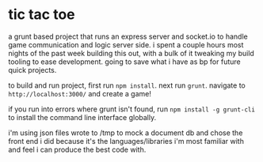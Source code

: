 # tic tac toe

a grunt based project that runs an express server and socket.io to handle game communication and logic server side. i spent a couple hours most nights of the past week building this out, with a bulk of it tweaking my build tooling to ease development. going to save what i have as bp for future quick projects.

to build and run project, first run `npm install`. next run `grunt`. navigate to `http://localhost:3000/` and create a game! 

if you run into errors where grunt isn't found, run `npm install -g grunt-cli` to install the command line interface globally.

i'm using json files wrote to /tmp to mock a document db and chose the front end i did because it's the languages/libraries i'm most familiar with and feel i can produce the best code with.